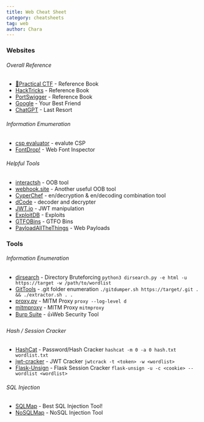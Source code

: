 ```yaml
---
title: Web Cheat Sheet
category: cheatsheets
tag: web
author: Chara
---
```



### Websites

###### Overall Reference
* [🚩Practical CTF](https://book.jorianwoltjer.com/)  - Reference Book
* [HackTricks](https://book.hacktricks.xyz/) - Reference Book
* [PortSwigger](https://portswigger.net/web-security) - Reference Book
* [Google](https://www.google.com/) - Your Best Friend
* [ChatGPT](https://chat.openai.com/) - Last Resort

###### Information Emumeration
* [csp evaluator](https://csp-evaluator.withgoogle.com/) - evalute CSP
* [FontDrop!](https://fontdrop.info/) - Web Font Inspector

###### Helpful Tools
* [interactsh](https://app.interactsh.com/) - OOB tool
* [webhook.site](https://webhook.site/) - Another useful OOB tool
* [CyperChef](https://gchq.github.io/CyberChef/) - en/decryption & en/decoding combination tool
* [dCode](https://dcode.fr/) - decoder and decrypter
* [JWT.io](https://jwt.io/) - JWT manipulation
* [ExploitDB](https://www.exploit-db.com/) - Exploits
* [GTFOBins](https://gtfobins.github.io/) - GTFO Bins
* [PayloadAllTheThings](https://github.com/swisskyrepo/PayloadsAllTheThings) - Web Payloads


### Tools

###### Information Enumeration
* [dirsearch](https://github.com/maurosoria/dirsearch) - Directory Bruteforcing 
`python3 dirsearch.py -e html -u https://target -w /path/to/wordlist`
* [GitTools](https://github.com/internetwache/GitTools) - .git folder enumeration 
`./gitdumper.sh https://target/.git . && ./extractor.sh . .`
* [proxy.py](https://github.com/abhinavsingh/proxy.py) - MITM Proxy `proxy --log-level d`
* [mitmproxy](https://mitmproxy.org/) - MITM Proxy `mitmproxy`
* [Burp Suite](https://portswigger.net/burp) - 👍Web Security Tool

###### Hash / Session Cracker
* [HashCat](https://github.com/hashcat/hashcat) - Password/Hash Cracker 
`hashcat -m 0 -a 0 hash.txt wordlist.txt`
* [jwt-cracker](https://github.com/lmammino/jwt-cracker) - JWT Cracker 
`jwtcrack -t <token> -w <wordlist>`
* [Flask-Unsign](https://github.com/Paradoxis/Flask-Unsign) - Flask Session Cracker 
`flask-unsign -u -c <cookie> --wordlist <wordlist>`

###### SQL Injection
* [SQLMap](https://github.com/sqlmapproject/sqlmap) - Best SQL Injection Tool!
* [NoSQLMap](https://github.com/codingo/NoSQLMap) - NoSQL Injection Tool

